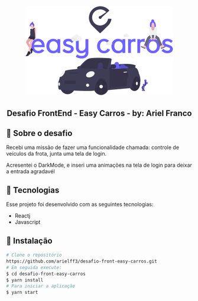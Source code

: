 
<h1 align="center">
  <img src="./.github/zreameLogo.png" alt="Easy">
</h1>

<h2 align="center">Desafio FrontEnd - Easy Carros - by: Ariel Franco</h2>


## 🚀 Sobre o desafio

<p>Recebi uma missão de fazer uma funcionalidade chamada: controle de veículos da frota, junta uma tela de login.</p>
<p>Acresentei o DarkMode, e inseri uma animações na tela de login para deixar a entrada agradavél</p>

## 🔧 Tecnologias
<p>Esse projeto foi desenvolvido com as seguintes tecnologias:</p>

- Reactj
- Javascript

## 💾 Instalação

```bash
# Clone o repositório
https://github.com/arielff3/desafio-front-easy-carros.git
# Em seguida execute:
$ cd desafio-front-easy-carros
$ yarn install
# Para iniciar a aplicação
$ yarn start

